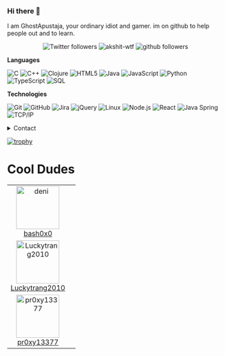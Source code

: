 ### Hi there 👋

I am GhostApustaja, your ordinary idiot and gamer. im on github to help people out and to learn.

<p align="center">
    <img src="https://img.shields.io/twitter/follow/LiteMods?label=Follow" alt="Twitter followers" />
    <img src="https://komarev.com/ghpvc/?username=ghostapustaja" alt="akshit-wtf" alt="Profile Views" />
    <img src="https://img.shields.io/github/followers/ghostapustaja?label=Follow&style=social" alt="github followers" />
</p>

**Languages**

![C](https://img.shields.io/badge/-C-000000?style=flat&logo=C)
![C++](https://img.shields.io/badge/-C++-000000?style=flat&logo=C%2B%2B&logoColor=00599C)
![Clojure](https://img.shields.io/badge/-Clojure-000000?style=flat&logo=Clojure)
![HTML5](https://img.shields.io/badge/-HTML5-000000?style=flat&logo=HTML5)
![Java](https://img.shields.io/badge/-Java-000000?style=flat&logo=Java&logoColor=007396)
![JavaScript](https://img.shields.io/badge/-JavaScript-000000?style=flat&logo=javascript)
![Python](https://img.shields.io/badge/-Python-000000?style=flat&logo=python)
![TypeScript](https://img.shields.io/badge/-TypeScript-000000?style=flat&logo=typescript&logoColor=007ACC)
![SQL](https://img.shields.io/badge/-SQL-000000?style=flat&logo=MySQL)

**Technologies**

![Git](https://img.shields.io/badge/-Git-000000?style=flat&logo=git&logoColor=F05032)
![GitHub](https://img.shields.io/badge/-GitHub-000000?style=flat&logo=github&logoColor=FFFFFF)
![Jira](https://img.shields.io/badge/-Jira-000000?style=flat&logo=jira-software&logoColor=white&logoColor=0052CC)
![jQuery](https://img.shields.io/badge/-jQuery-000000?style=flat&logo=jQuery&logoColor=0769AD)
![Linux](https://img.shields.io/badge/-Linux-000000?style=flat&logo=linux&logoColor=FCC624)
![Node.js](https://img.shields.io/badge/-Node.js-000000?style=flat&logo=node.js&logoColor=339933)
![React](https://img.shields.io/badge/-React-000000?style=flat&logo=React&logoColor=61DAFB)
![Java Spring](https://img.shields.io/badge/-Spring-000000?style=flat&logo=spring&logoColor=6DB33F)
![TCP/IP](https://img.shields.io/badge/-TCP/IP-000000?style=flat&logo=cisco&logoColor=white)<!-- wi*quL3fcV -->

<details>
      <summary>Contact</summary>
  <p align=center>
    <a href="mailto:ghostapustaja@gmail.com">Email</a>
    <br>
    <a href="https://twitter.com/LiteMods">Twitter</a>
    <br>
</details>

[![trophy](https://github-profile-trophy.vercel.app/?username=ghostapustaja)](https://github.com/ryo-ma/github-profile-trophy)


# Cool Dudes

<!--START_SECTION:top-followers-->
<table>
  <tr>
    <td align="center">
      <a href="https://github.com/peterkruse">
        <img src="https://avatars2.githubusercontent.com/u/28764957?s=460&u=a5fa43994b6ac8e3810c20727d1fb189c0c45b48&v=4" width="100px;" alt="deni"/>
      </a>
      <br />
      <a href="https://github.com/peterkruse">bash0x0</a>
    </td>
  <tr>
    <td align="center">
      <a href="https://github.com/Luckytrang2010">
        <img src="https://avatars2.githubusercontent.com/u/53712708" width="100px;" alt="Luckytrang2010"/>
      </a>
      <br />
      <a href="https://github.com/Luckytrang2010">Luckytrang2010</a>
    </td>
    <td align="center">
          </td>
  <tr>
    <td align="center">
      <a href="https://github.com/pr0xy13377">
        <img src="https://avatars2.githubusercontent.com/u/69159923" width="100px;" alt="pr0xy13377"/>
      </a>
      <br />
      <a href="https://github.com/pr0xy13377">pr0xy13377</a>
    </td>
  </tr>
</table>
